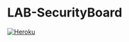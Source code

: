 # LAB-SecurityBoard




[![Heroku](https://www.herokucdn.com/deploy/button.png)](https://tablerointeractivosecurity.herokuapp.com/)
